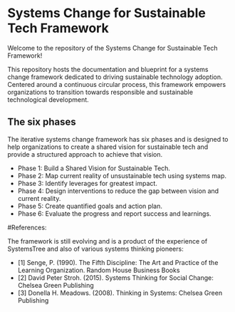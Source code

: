# Systems Change for Sustainable Tech Framework

Welcome to the repository of the Systems Change for Sustainable Tech Framework!

This repository hosts the documentation and blueprint for a systems change framework dedicated to driving sustainable technology adoption. Centered around a continuous circular process, this framework empowers organizations to transition towards responsible and sustainable technological development.

## The six phases

The iterative systems change framework has six phases and is designed to help organizations to create a shared vision for sustainable tech and provide a structured approach to achieve that vision.

- Phase 1: Build a Shared Vision for Sustainable Tech.
- Phase 2: Map current reality of unsustainable tech using systems map.
- Phase 3: Identify leverages for greatest impact.
- Phase 4: Design interventions to reduce the gap between vision and current reality.
- Phase 5: Create quantified goals and action plan.
- Phase 6: Evaluate the progress and report success and learnings.

#References:

The framework is still evolving and is a product of the experience of SystemsTree and also of various systems thinking pioneers:
- [1] Senge, P. (1990). The Fifth Discipline: The Art and Practice of the Learning Organization. Random House Business Books
- [2] David Peter Stroh. (2015). Systems Thinking for Social Change: Chelsea Green Publishing
- [3] Donella H. Meadows. (2008). Thinking in Systems: Chelsea Green Publishing
